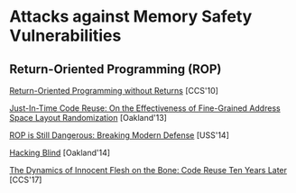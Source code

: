 # Attacks against Memory Safety Vulnerabilities

## Return-Oriented Programming (ROP)

[Return-Oriented Programming without
Returns](https://hovav.net/ucsd/dist/noret-ccs.pdf) [CCS'10]

[Just-In-Time Code Reuse: On the Effectiveness of Fine-Grained Address Space
Layout Randomization](https://cs.unc.edu/~fabian/papers/oakland2013.pdf)
[Oakland'13]

[ROP is Still Dangerous: Breaking Modern
Defense](https://www.usenix.org/system/files/conference/usenixsecurity14/sec14-paper-carlini.pdf)
[USS'14]

[Hacking Blind](http://www.scs.stanford.edu/brop/bittau-brop.pdf) [Oakland'14]

[The Dynamics of Innocent Flesh on the Bone: Code Reuse Ten Years
Later](http://vvdveen.com/publications/newton.pdf) [CCS'17]

